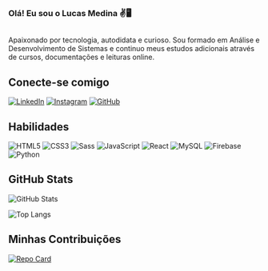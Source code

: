 ### Olá! Eu sou o Lucas Medina ✌🖥
##
Apaixonado por tecnologia, autodidata e curioso.
Sou formado em Análise e Desenvolvimento de Sistemas e continuo meus estudos adicionais através de cursos, documentações e leituras online.


## Conecte-se comigo
[![LinkedIn](https://img.shields.io/badge/LinkedIn-000?style=for-the-badge&logo=linkedin&logoColor=0E76A8)](https://www.linkedin.com/in/lucasrmedina/)
[![Instagram](https://img.shields.io/badge/Instagram-000?style=for-the-badge&logo=instagram)](https://www.instagram.com/meedinaa_7/)
[![GitHub](https://img.shields.io/badge/GitHub-000?style=for-the-badge&logo=github&logoColor=white)](+https://github.com/diname)


## Habilidades
![HTML5](https://img.shields.io/badge/HTML5-000?style=for-the-badge&logo=html5)
![CSS3](https://img.shields.io/badge/CSS3-000?style=for-the-badge&logo=css3&logoColor=264CE4)
![Sass](https://img.shields.io/badge/Sass-000?style=for-the-badge&logo=sass)
![JavaScript](https://img.shields.io/badge/JavaScript-000?style=for-the-badge&logo=javascript)
![React](https://img.shields.io/badge/React-000?style=for-the-badge&logo=react)
![MySQL](https://img.shields.io/badge/MySQL-000?style=for-the-badge&logo=mysql&logoColor=005C84)
![Firebase](https://img.shields.io/badge/Firebase-000?style=for-the-badge&logo=firebase&logoColor=ffca28)
![Python](https://img.shields.io/badge/Python-000?style=for-the-badge&logo=python)



## GitHub Stats
![GitHub Stats](https://github-readme-stats.vercel.app/api?username=diname&theme=transparent&bg_color=000&border_color=30A3DC&show_icons=true&icon_color=30A3DC&title_color=E94D5F&text_color=FFF&hide_title=true&hide=stars)

![Top Langs](https://github-readme-stats-git-masterrstaa-rickstaa.vercel.app/api/top-langs/?username=diname&bg_color=000&border_color=30A3DC&title_color=E94D5F&text_color=FFF)

## Minhas Contribuições
[![Repo Card](https://github-readme-stats.vercel.app/api/pin/?username=diname&repo=dio-lab-open-source&bg_color=000&border_color=30A3DC&show_icons=true&icon_color=30A3DC&title_color=E94D5F&text_color=FFF)](https://github.com/SEUUSERNAME/SEUREPOSITORIO)
